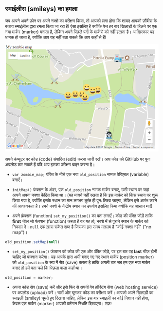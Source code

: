 ## स्माईलीस (smileys) का हमला

जब आपने अपने फ़ोन पर अपने नक्शे का परीक्षण किया, तो आपको लगा होगा कि शायद आपको ज़ौंबीस के बजाय स्माईलीस द्वारा हमला किया जा रहा है! ऐसा इसलिए है क्योंकि पेज हर बार खिलाड़ी के हिलने पर एक नया मार्कर (marker) बनाता है, लेकिन अपने पिछले पदों के मार्करों को नहीं हटाता है। आखिरकार यह भ्रामक हो जाता है, क्योंकि आप यह नहीं बता सकते कि आप कहाँ से हैं!

![स्माईलीस (smileys) का हमला](images/attack-smileys.png)

अपने कंप्यूटर पर कोड (code) संपादित (edit) करना जारी रखें। आप कोड को GitHub पर पुनः अपलोड कर सकते हैं यदि आप इसका परीक्षण बाहर करना है।

+ `var zombie_map;` पंक्ति के नीचे एक नया `old_position` नामक वेरिएबल (variable) बनाएँ।

+ `initMap()` फंक्शन के अंदर, एक `old_position` नामक मार्कर बनाए, उसी स्थान पर जहां आपने अपना नक्शा केंद्रित किया था। (यह मायने नहीं रखता है कि इस मार्कर को किस स्थान पर शुरू किया गया है, क्योंकि इसके स्थान का मान लगभग तुरंत ही पुनः लिखा जाएगा, लेकिन इसे आरंभ करने की आवश्यकता है। हमने नक्शे के केंद्रीय स्थान का उपयोग इसलिए किया क्योंकि यह आसान था!)

+ अपने फ़ंक्शन (function) `set_my_position()` का पता लगाएँ। कोड की पंक्ति जोड़ें ताकि **first** चीज़ जो फंक्शन (function) करता है वह यह हो, नक्शे में से पुराने स्थान के मार्कर को निकाल दे। `null` एक ख़ास संकेत शब्द है जिसका इस समय मतलब है "कोई नक्शा नहीं" ("no map")।

```JavaScript
old_position.setMap(null)
```

+ `set_my_position()` फंक्शन को कोड की एक और पंक्ति जोड़े, पर इस बार वह **last** चीज़ होनी चाहिए जो फंक्शन करेगा। यह आपके द्वारा अभी बनाए गए नए स्थान मार्कर (position marker) को `old_position` के रूप में सेव (save) करता है ताकि अगली बार जब हम एक नया मार्कर बनाएं तो हमें पता चले कि पिछला वाला कहाँ था।

```JavaScript
old_position = marker;
```

+ अपना कोड सेव (save) करें और इसे फिर से अपनी वेब होस्टिंग सेवा (web hosting service) पर अपलोड (upload) करें। चारों ओर घूमकर कोड का परीक्षण करें। आपको अपने खिलाड़ी का स्माइली (smiley) घूमते हुए दिखना चाहिए, लेकिन इस बार स्माइली का कोई निशान नहीं होगा, केवल एक मार्कर (marker) आपकी वर्तमान स्थिति दिखाएगा। उफ़!